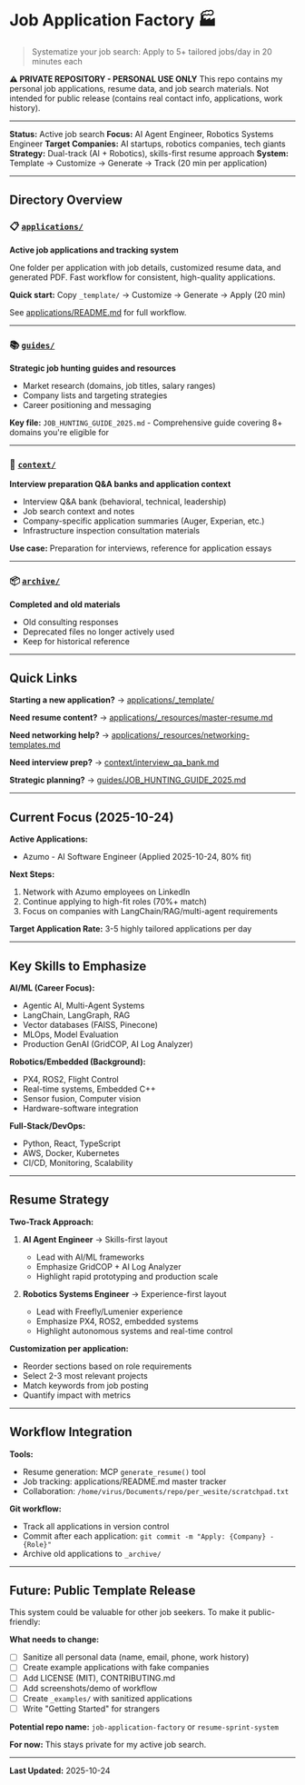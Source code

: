 # Job Application Factory 🏭
> Systematize your job search: Apply to 5+ tailored jobs/day in 20 minutes each

**⚠️ PRIVATE REPOSITORY - PERSONAL USE ONLY**
This repo contains my personal job applications, resume data, and job search materials.
Not intended for public release (contains real contact info, applications, work history).

---

**Status:** Active job search
**Focus:** AI Agent Engineer, Robotics Systems Engineer
**Target Companies:** AI startups, robotics companies, tech giants
**Strategy:** Dual-track (AI + Robotics), skills-first resume approach
**System:** Template → Customize → Generate → Track (20 min per application)

---

## Directory Overview

### 📋 [`applications/`](applications/)
**Active job applications and tracking system**

One folder per application with job details, customized resume data, and generated PDF. Fast workflow for consistent, high-quality applications.

**Quick start:** Copy `_template/` → Customize → Generate → Apply (20 min)

See [applications/README.md](applications/README.md) for full workflow.

---

### 📚 [`guides/`](guides/)
**Strategic job hunting guides and resources**

- Market research (domains, job titles, salary ranges)
- Company lists and targeting strategies
- Career positioning and messaging

**Key file:** `JOB_HUNTING_GUIDE_2025.md` - Comprehensive guide covering 8+ domains you're eligible for

---

### 📝 [`context/`](context/)
**Interview preparation Q&A banks and application context**

- Interview Q&A bank (behavioral, technical, leadership)
- Job search context and notes
- Company-specific application summaries (Auger, Experian, etc.)
- Infrastructure inspection consultation materials

**Use case:** Preparation for interviews, reference for application essays

---

### 📦 [`archive/`](archive/)
**Completed and old materials**

- Old consulting responses
- Deprecated files no longer actively used
- Keep for historical reference

---

## Quick Links

**Starting a new application?**
→ [applications/_template/](applications/_template/)

**Need resume content?**
→ [applications/_resources/master-resume.md](applications/_resources/master-resume.md)

**Need networking help?**
→ [applications/_resources/networking-templates.md](applications/_resources/networking-templates.md)

**Need interview prep?**
→ [context/interview_qa_bank.md](context/interview_qa_bank.md)

**Strategic planning?**
→ [guides/JOB_HUNTING_GUIDE_2025.md](guides/JOB_HUNTING_GUIDE_2025.md)

---

## Current Focus (2025-10-24)

**Active Applications:**
- Azumo - AI Software Engineer (Applied 2025-10-24, 80% fit)

**Next Steps:**
1. Network with Azumo employees on LinkedIn
2. Continue applying to high-fit roles (70%+ match)
3. Focus on companies with LangChain/RAG/multi-agent requirements

**Target Application Rate:**
3-5 highly tailored applications per day

---

## Key Skills to Emphasize

**AI/ML (Career Focus):**
- Agentic AI, Multi-Agent Systems
- LangChain, LangGraph, RAG
- Vector databases (FAISS, Pinecone)
- MLOps, Model Evaluation
- Production GenAI (GridCOP, AI Log Analyzer)

**Robotics/Embedded (Background):**
- PX4, ROS2, Flight Control
- Real-time systems, Embedded C++
- Sensor fusion, Computer vision
- Hardware-software integration

**Full-Stack/DevOps:**
- Python, React, TypeScript
- AWS, Docker, Kubernetes
- CI/CD, Monitoring, Scalability

---

## Resume Strategy

**Two-Track Approach:**

1. **AI Agent Engineer** → Skills-first layout
   - Lead with AI/ML frameworks
   - Emphasize GridCOP + AI Log Analyzer
   - Highlight rapid prototyping and production scale

2. **Robotics Systems Engineer** → Experience-first layout
   - Lead with Freefly/Lumenier experience
   - Emphasize PX4, ROS2, embedded systems
   - Highlight autonomous systems and real-time control

**Customization per application:**
- Reorder sections based on role requirements
- Select 2-3 most relevant projects
- Match keywords from job posting
- Quantify impact with metrics

---

## Workflow Integration

**Tools:**
- Resume generation: MCP `generate_resume()` tool
- Job tracking: applications/README.md master tracker
- Collaboration: `/home/virus/Documents/repo/per_wesite/scratchpad.txt`

**Git workflow:**
- Track all applications in version control
- Commit after each application: `git commit -m "Apply: {Company} - {Role}"`
- Archive old applications to `_archive/`

---

## Future: Public Template Release

This system could be valuable for other job seekers. To make it public-friendly:

**What needs to change:**
- [ ] Sanitize all personal data (name, email, phone, work history)
- [ ] Create example applications with fake companies
- [ ] Add LICENSE (MIT), CONTRIBUTING.md
- [ ] Add screenshots/demo of workflow
- [ ] Create `_examples/` with sanitized applications
- [ ] Write "Getting Started" for strangers

**Potential repo name:** `job-application-factory` or `resume-sprint-system`

**For now:** This stays private for my active job search.

---

**Last Updated:** 2025-10-24
